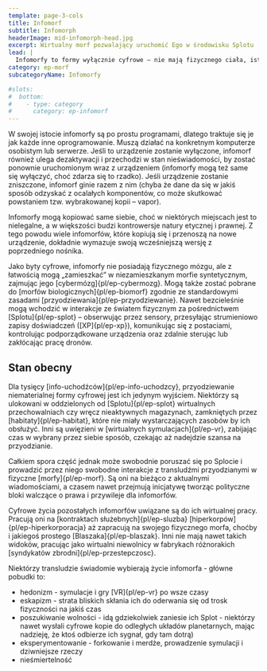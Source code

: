 ```yaml
---
template: page-3-cols
title: Infomorf
subtitle: Infomorph
headerImage: mid-infomorph-head.jpg
excerpt: Wirtualny morf pozwalający uruchomić Ego w środowisku Splotu
lead: |
  Infomorfy to formy wyłącznie cyfrowe – nie mają fizycznego ciała, istnieją wyłącznie w wirtualnym, cyfrowym środowisku uruchomieniowym. Termin „infomorf” odnosi się do każdego ego osadzonego w cyfrowym ciele, niezależnie od tego, czy jest to AI ogólna ([AGI](#)), czy cyfrowa emulacja biologicznego umysłu (wliczając w to kopie zapasowe i [forki]{pl/ep-fork}).
category: ep-morf
subcategoryName: Infomorfy

#slots:
#  bottom:
#    - type: category
#      category: ep-infomorf
---
```

W swojej istocie infomorfy są po prostu programami, dlatego traktuje się je jak każde inne oprogramowanie. Muszą działać na konkretnym komputerze osobistym lub serwerze. Jeśli to urządzenie zostanie wyłączone, infomorf również ulega dezaktywacji i przechodzi w stan nieświadomości, by zostać ponownie uruchomionym wraz z urządzeniem (infomorfy mogą też same się wyłączyć, choć zdarza się to rzadko). Jeśli urządzenie zostanie zniszczone, infomorf ginie razem z nim (chyba że dane da się w jakiś sposób odzyskać z ocalałych komponentów, co może skutkować powstaniem tzw. wybrakowanej kopii – vapor).

Infomorfy mogą kopiować same siebie, choć w niektórych miejscach jest to nielegalne, a w większości budzi kontrowersje natury etycznej i prawnej. Z tego powodu wiele infomorfów, które kopiują się i przenoszą na nowe urządzenie, dokładnie wymazuje swoją wcześniejszą wersję z poprzedniego nośnika.

Jako byty cyfrowe, infomorfy nie posiadają fizycznego mózgu, ale z łatwością mogą „zamieszkać” w niezamieszkanym morfie syntetycznym, zajmując jego [cybermózg]{pl/ep-cybermozg}. Mogą także zostać pobrane do [morfów biologicznych]{pl/ep-biomorf} zgodnie ze standardowymi zasadami [przyodziewania]{pl/ep-przyodziewanie}. Nawet bezcieleśnie mogą wchodzić w interakcje ze światem fizycznym za pośrednictwem [Splotu]{pl/ep-splot} – obserwując przez sensory, przesyłając strumieniowo zapisy doświadczeń ([XP]{pl/ep-xp}), komunikując się z postaciami, kontrolując podporządkowane urządzenia oraz zdalnie sterując lub zakłócając pracę dronów.

## Stan obecny
Dla tysięcy [info-uchodźców]{pl/ep-info-uchodzcy}, przyodziewanie niematerialnej formy cyfrowej jest ich jedynym wyjściem. Niektórzy są ulokowani w oddzielonych od [Splotu]{pl/ep-splot} wirtualnych przechowalniach czy wręcz nieaktywnych magazynach, zamkniętych przez [habitaty]{pl/ep-habitat}, które nie miały wystarczających zasobów by ich obsłużyć. Inni są uwięzieni w [wirtualnych symulacjach]{pl/ep-vr}, zabijając czas w wybrany przez siebie sposób, czekając aż nadejdzie szansa na przyodzianie.

Całkiem spora część jednak może swobodnie poruszać się po Splocie i prowadzić przez niego swobodne interakcje z transludźmi przyodzianymi w fizyczne [morfy]{pl/ep-morf}. Są oni na bieżąco z aktualnymi wiadomościami, a czasem nawet przejmują inicjatywę tworząc polityczne bloki walczące o prawa i przywileje dla infomorfów.

Cyfrowe życia pozostałych infomorfów uwiązane są do ich wirtualnej pracy. Pracują oni na [kontraktach służebnych]{pl/ep-sluzba} [hiperkorpów]{pl/ep-hiperkorporacja} aż zapracują na swojego fizycznego morfa, choćby i jakiegoś prostego [Blaszaka]{pl/ep-blaszak}. Inni nie mają nawet takich widoków, pracując jako wirtualni niewolnicy w fabrykach różnorakich [syndykatów zbrodni]{pl/ep-przestepczosc}.

Niektórzy transludzie świadomie wybierają życie infomorfa - główne pobudki to:

*   hedonizm - symulacje i gry [VR]{pl/ep-vr} po wsze czasy
*   eskapizm - strata bliskich skłania ich do oderwania się od trosk fizyczności na jakiś czas
*   poszukiwanie wolności - idą gdziekolwiek zaniesie ich Splot - niektórzy nawet wysłali cyfrowe kopie do odległych układów planetarnych, mając nadzieję, że ktoś odbierze ich sygnał, gdy tam dotrą)
*   eksperymentowanie - forkowanie i merdże, prowadzenie symulacji i dziwniejsze rzeczy
*   nieśmiertelność
